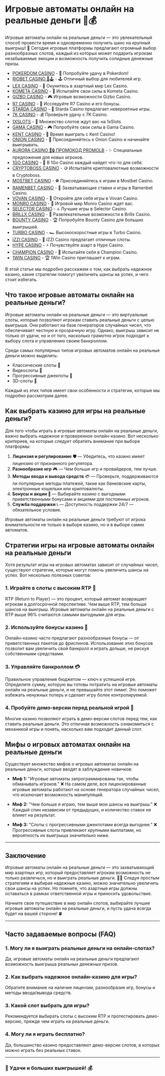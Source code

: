 # Игровые автоматы онлайн на реальные деньги 🎰💰

Игровые автоматы онлайн на реальные деньги — это увлекательный способ провести время и одновременно получить шанс на крупный выигрыш! 🌟 Сегодня игровые платформы предлагают огромный выбор разнообразных слотов, каждый из которых может подарить игрокам незабываемые эмоции и возможность получить солидные денежные призы. 
- [POKERDOM CASINO](https://brandplay.link/Bxg7SC7H) - 🎰 Попробуйте удачу в Pokerdom!
- [RIOBET CASINO 🌟🕹️](https://brandplay.link/dtx89f2L) - 🕹️ Отличный выбор для любителей игр.
- [LEX CASINO](https://brandplay.link/2HFTmBc8) - 🎲 Окунитесь в азартный мир Lex Casino.
- [KOMETA CASINO](https://brandplay.link/tLG15CCb) - 🚀 Испытайте свои силы в Kometa Casino.
- [GIZBO CASINO](https://gizbo-tea02.com/c8e962e89) - 🎮 Игровые возможности Gizbo Casino.
- [R7 CASINO](https://brandplay.link/zPmNmTWG) - 💎 Исследуйте R7 Casino и его бонусы.
- [STARDA CASINO](https://brandplay.link/cpFQbWKn) - 🌠 Starda Casino предлагает невероятные игры.
- [7K CASINO](https://brandplay.link/dd46bNgD) - 💰 Проверьте удачу с 7K Casino.
- [1XSLOTS](https://brandplay.link/R4xfxqdm) - 🎰 Множество слотов ждут вас на 1xSlots.
- [GAMA CASINO](https://brandplay.link/zrZpLFTP) - 🎮 Попробуйте свои силы в Gama Casino.
- [KENT CASINO](https://passage-through-deserts.com/de0514c15) - 🤑 Время выиграть с Kent Casino!
- [ONION CASINO](https://obclk001-2d.top/click?offer_id=986&partner_id=10542&landing_id=1798&utm_medium=affiliate&sub_1=oncasino3) - 🧅 Присоединяйтесь к Onion Casino и начинайте выигрывать.
- [AURORA CASINO 🌌🔒 ПРОМОКОД PROMOLB](https://10trafic-stat2.com/click/668546566bcc6313411604c7/6766/15114/subaccount?promocode=PROMOLB) - ✨ Специальные предложения для новых игроков.
- [1GO CASINO](https://1go-ircp01.com/ce015f410) - 🎯 В 1Go Casino каждый найдет что-то для себя.
- [CRYPTOBOSS CASINO](https://cryptobossc.online/d847bcfa9) - 🪙 Испытайте криптовалютные возможности в Cryptoboss.
- [MOSTBET CASINO](https://ktbtis024ifqfn0mst.com/beQs) - ⚽ Присоединяйтесь к играм в Mostbet Casino.
- [RAMENBET CASINO](https://get.saltyram.com/ru/registration?apkpop=0&partner=p24970p3296034p5526) - 🍜 Захватывающие ставки и игры в Ramenbet Casino.
- [VOVAN CASINO](https://vovan.site/d2375cf9b) - 🎰 Откройте для себя игры в Vovan Casino.
- [MONRO CASINO](https://mnr-ircp01.com/c3ce72a2c) - 🎲 Игровой мир Monro Casino ждет вас.
- [SELECTOR CASINO](https://gosel.pl/SELVK) - 🔝 Лучшие игры в Selector Casino.
- [BRILLX CASINO](https://brillx.pub/BRIVK) - 💎 Развлекательные возможности в Brillx Casino.
- [BOUNTY CASINO](https://bounty-casino.de/BOVK) - 🏆 Попробуйте Bounty Casino для больших выигрышей.
- [TURBO CASINO](https://turbo-casino.pro/TURVK) - 🏎️ Высокоскоростные игры в Turbo Casino.
- [IZZI CASINO](https://izzi-fr03.com/ca7c8a7b7) - 🎰 IZZI Casino предлагает отличные слоты.
- [HYPE CASINO](https://hypekaz.com/dc2f44ad0) - ⚡ Почувствуйте азарт в Hype Casino.
- [CHAMPION CASINO](https://champcasino.ink/pobeda/doa-hats?p80412p305331p112c) - 🏅 Испытайте себя в Champion Casino.
- [1WIN CASINO](https://brandplay.link/6F5VqbyZ) - 🏆 1Win Casino приглашает к играм.

В этой статье мы подробно расскажем о том, как выбрать надежное казино, какие стратегии помогут увеличить шансы на успех, и чего стоит избегать.

## Что такое игровые автоматы онлайн на реальные деньги?

Игровые автоматы онлайн на реальные деньги — это виртуальные слоты, которые позволяют игрокам ставить реальные деньги с целью выигрыша. Они работают на базе генераторов случайных чисел, что обеспечивает честную и прозрачную игру. Однако, выигрыш зависит не только от удачи, но и от того, насколько грамотно игрок подходит к выбору слота и управлению своим банкроллом.

Среди самых популярных типов игровых автоматов онлайн на реальные деньги можно выделить:

- Классические слоты 🎰
- Видеослоты 🎥
- Прогрессивные джекпоты 💸
- 3D-слоты 🌟

Каждый из этих типов имеет свои особенности и стратегии, которые мы подробно рассмотрим далее.

## Как выбрать казино для игры на реальные деньги?

Для того чтобы играть в игровые автоматы онлайн на реальные деньги, важно выбрать надежное и проверенное онлайн-казино. Вот несколько критериев, на которые следует обратить внимание при выборе платформы:

1. **Лицензия и регулирование** 🛡️ — Убедитесь, что казино имеет лицензию от признанного регулятора.
2. **Разнообразие игр** 🎮 — Чем больше игр и провайдеров, тем лучше.
3. **Методы ввода и вывода средств** 💳 — Проверьте, поддерживаются ли популярные методы платежей, такие как банковские карты, электронные кошельки или криптовалюты.
4. **Бонусы и акции** 🎁 — Выбирайте казино с выгодными приветственными бонусами и акциями для постоянных игроков.
5. **Служба поддержки** 📞 — Доступность поддержки 24/7 — обязательное условие.

Игровые автоматы онлайн на реальные деньги требуют от игрока внимательности не только в выборе казино, но и в выборе самих автоматов.

## Стратегии игры на игровые автоматы онлайн на реальные деньги

Хотя результат игры на игровых автоматах зависит от случайных чисел, существуют стратегии, которые могут помочь увеличить шансы на успех. Вот несколько полезных советов:

### 1. Играйте в слоты с высоким RTP 🤑

RTP (Return to Player) — это процент, который автомат возвращает игрокам в долгосрочной перспективе. Чем выше RTP, тем больше шансов на выигрыш. Игровые автоматы онлайн на реальные деньги с RTP выше 96% считаются самыми выгодными для игры.

### 2. Используйте бонусы казино 🎁

Онлайн-казино часто предлагают разнообразные бонусы — от приветственных пакетов до фриспинов. Использование этих бонусов позволит вам увеличить свой банкролл и играть дольше, не рискуя собственными средствами.

### 3. Управляйте банкроллом 💳

Правильное управление бюджетом — ключ к успешной игре. Определите сумму, которую вы готовы потратить на игровые автоматы онлайн на реальные деньги, и не превышайте этот лимит. Это поможет избежать ненужных потерь и сделает игру более контролируемой.

### 4. Пробуйте демо-версии перед реальной игрой 🎯

Многие казино позволяют играть в демо-версии слотов перед тем, как ставить реальные деньги. Это отличная возможность ознакомиться с механикой игры и понять, насколько вам подходит данный слот.

## Мифы о игровых автоматах онлайн на реальные деньги

Существует множество мифов о игровых автоматах онлайн на реальные деньги, которые вводят в заблуждение новичков:

- **Миф 1:** "Игровые автоматы запрограммированы так, чтобы обманывать игроков." ❌ На самом деле, все лицензированные игровые автоматы работают на основе генератора случайных чисел, что исключает возможность манипуляций.
  
- **Миф 2:** "Чем больше я играю, тем выше мои шансы на выигрыш." ❌ Каждый спин независим от предыдущих, и количество ставок не влияет на результат.

- **Миф 3:** "Слоты с прогрессивными джекпотами всегда выгоднее." ❌ Прогрессивные слоты привлекают крупными выплатами, но вероятность их выигрыша значительно ниже.

---

## Заключение

Игровые автоматы онлайн на реальные деньги — это захватывающий мир азартных игр, который предоставляет игрокам возможность не только развлечься, но и выиграть реальные деньги. 🎰💸 Следуя простым стратегиям и выбирая надежные казино, можно значительно увеличить свои шансы на успех. Но помните, что азартные игры должны оставаться в рамках ответственной игры и приносить удовольствие.

Начните свое путешествие в мир онлайн слотов, выбирайте лучшие игровые автоматы онлайн на реальные деньги, и пусть удача всегда будет на вашей стороне! 🍀

---

## Часто задаваемые вопросы (FAQ)

### 1. Могу ли я выиграть реальные деньги на онлайн-слотах?
Да, игровые автоматы онлайн на реальные деньги предлагают возможность выигрыша реальных денежных призов.

### 2. Как выбрать надежное онлайн-казино для игры?
Обратите внимание на наличие лицензии, разнообразие игр, бонусы и методы ввода/вывода средств.

### 3. Какой слот выбрать для игры?
Рекомендуется выбирать слоты с высоким RTP и протестировать демо-версию, прежде чем играть на реальные деньги.

### 4. Могу ли я играть бесплатно?
Да, большинство казино предоставляют демо-версии слотов, в которых можно играть без реальных ставок.

---

### 🎰 Удачи и больших выигрышей! 💰
